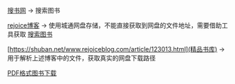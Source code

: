 [搜书网](https://www.soushu.vip/) -> 搜索图书

[rejoice博客](http://www.rejoiceblog.com/) -> 使用城通网盘存储，不能直接获取到网盘的文件地址，需要借助工具获取
[搜索图书](http://www.rejoiceblog.com/article/search/page/1/?keyword=keyword)

[https://shuban.net/www.rejoiceblog.com/article/123013.html](精品书库) -> 用于解析上述博客中的文件，获取真实的网盘下载路径

[PDF格式图书下载](https://www.sxpdf.com/)

